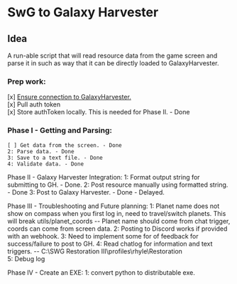 # SwG to Galaxy Harvester

## Idea

A run-able script that will read resource data from the game screen and parse it in such as way that it can be directly loaded to GalaxyHarvester.  

### Prep work:

 [x] [Ensure connection to GalaxyHarvester.](https://github.com/pwillworth/galaxyharvester/wiki/web-Services)<br>
 [x] Pull auth token<br>
 [x] Store authToken locally. This is needed for Phase II. - Done<br>

### Phase I - Getting and Parsing:

	[ ] Get data from the screen. - Done
	2: Parse data. - Done
    3: Save to a text file. - Done
	4: Validate data. - Done

Phase II - Galaxy Harvester Integration:
	1: Format output string for submitting to GH. - Done.
    2: Post resource manually using formatted string. - Done
	3: Post to Galaxy Harvester. - Done - Delayed.

Phase III - Troubleshooting and Future planning:
    1: Planet name does not show on compass when you first log in, need to travel/switch planets. This will break utils/planet_coords
    -- Planet name should come from chat trigger, coords can come from screen data.
    2: Posting to Discord works if provided with an webhook.
    3: Need to implement some for of feedback for success/failure to post to GH.
    4: Read chatlog for information and text triggers. 
    -- C:\SWG Restoration III\profiles\rhyle\Restoration\
    5: Debug log

Phase IV - Create an EXE:
    1: convert python to distributable exe.
